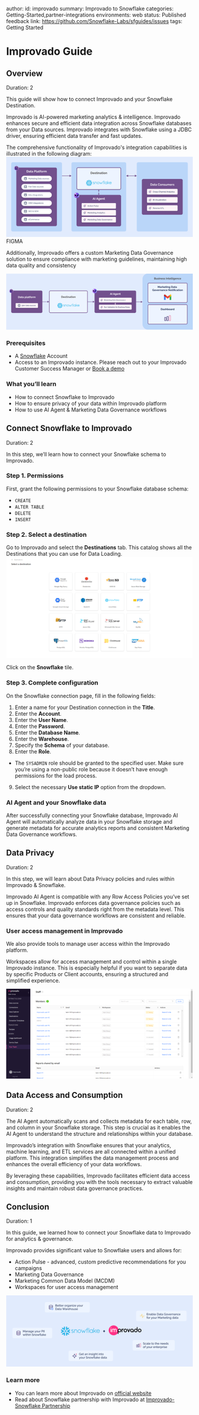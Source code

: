author:
id: improvado
summary: Improvado to Snowflake
categories: Getting-Started,partner-integrations
environments: web
status: Published
feedback link: https://github.com/Snowflake-Labs/sfguides/issues
tags: Getting Started

# Improvado Guide
<!-- ------------------------ -->
## Overview
Duration: 2

This guide will show how to connect Improvado and your Snowflake Destination.

Improvado is AI-powered marketing analytics & intelligence. Improvado enhances secure and efficient data integration across Snowflake databases from your Data sources. Improvado integrates with Snowflake using a JDBC driver, ensuring efficient data transfer and fast updates.

The comprehensive functionality of Improvado's integration capabilities is illustrated in the following diagram:
![Overview](assets/overview.png) 
FIGMA


Additionally, Improvado offers a custom Marketing Data Governance solution to ensure compliance with marketing guidelines, maintaining high data quality and consistency

![Cerebro](assets/cerebro.png)


### Prerequisites
- A [Snowflake](https://signup.snowflake.com/) Account
- Access to an Improvado instance. Please reach out to your Improvado Customer Success Manager or [Book a demo](https://improvado.io/register/talk-to-an-expert)

### What you’ll learn
- How to connect Snowflake to Improvado 
- How to ensure privacy of your data within Improvado platform
- How to use AI Agent & Marketing Data Governance workflows

<!-- ------------------------ -->
## Connect Snowflake to Improvado
Duration: 2

In this step, we’ll learn how to connect your Snowflake schema to Improvado.

### Step 1. Permissions
First, grant the following permissions to your Snowflake database schema:
- `CREATE`
- `ALTER TABLE`
- `DELETE`
- `INSERT`

### Step 2. Select a destination
Go to Improvado and select the **Destinations** tab. This catalog shows all the Destinations that you can use for Data Loading.
![Catalog](assets/add_a_new_destination.png)

Click on the **Snowflake** tile.

### Step 3. Complete configuration
On the Snowflake connection page, fill in the following fields:
1. Enter a name for your Destination connection in the **Title**.
2. Enter the **Account**.
3. Enter the **User Name**.
4. Enter the **Password**.
5. Enter the **Database Name**.
6. Enter the **Warehouse**.
7. Specify the **Schema** of your database.
8. Enter the **Role**.
- The `SYSADMIN` role should be granted to the specified user. Make sure you’re using a non-public role because it doesn’t have enough permissions for the load process.
9. Select the necessary **Use static IP** option from the dropdown.

### AI Agent and your Snowflake data
After successfully connecting your Snowflake database, Improvado AI Agent will automatically analyze data in your Snowflake storage and generate metadata for accurate analytics reports and consistent Marketing Data Governance workflows.


<!-- ------------------------ -->
## Data Privacy
Duration: 2

In this step, we will learn about Data Privacy policies and rules within Improvado & Snowflake.

Improvado AI Agent is compatible with any Row Access Policies you’ve set up in Snowflake. Improvado enforces data governance policies such as access controls and quality standards right from the metadata level. This ensures that your data governance workflows are consistent and reliable.

### User access management in Improvado
We also provide tools to manage user access within the Improvado platform.

Workspaces allow for access management and control within a single Improvado instance. This is especially helpful if you want to separate data by specific Products or Client accounts, ensuring a structured and simplified experience.

![Workspaces](assets/workspaces.png)


<!-- ------------------------ -->
## Data Access and Consumption
Duration: 2

The AI Agent automatically scans and collects metadata for each table, row, and column in your Snowflake storage. This step is crucial as it enables the AI Agent to understand the structure and relationships within your database.

Improvado’s integration with Snowflake ensures that your analytics, machine learning, and ETL services are all connected within a unified platform. This integration simplifies the data management process and enhances the overall efficiency of your data workflows.

By leveraging these capabilities, Improvado facilitates efficient data access and consumption, providing you with the tools necessary to extract valuable insights and maintain robust data governance practices.


<!-- ------------------------ -->
## Conclusion
Duration: 1

In this guide, we learned how to connect your Snowflake data to Improvado for analytics & governance.

Improvado provides significant value to Snowflake users and allows for:
- Action Pulse - advanced, custom predictive recommendations for you campaigns
- Marketing Data Governance
- Marketing Common Data Model (MCDM)
- Workspaces for user access management

![Value](assets/conclusion_value.png)


### Learn more
- You can learn more about Improvado on [official website](https://improvado.io)
- Read about Snowflake partnership with Improvado at [Improvado-Snowflake Partnership](https://improvado.io/blog)
